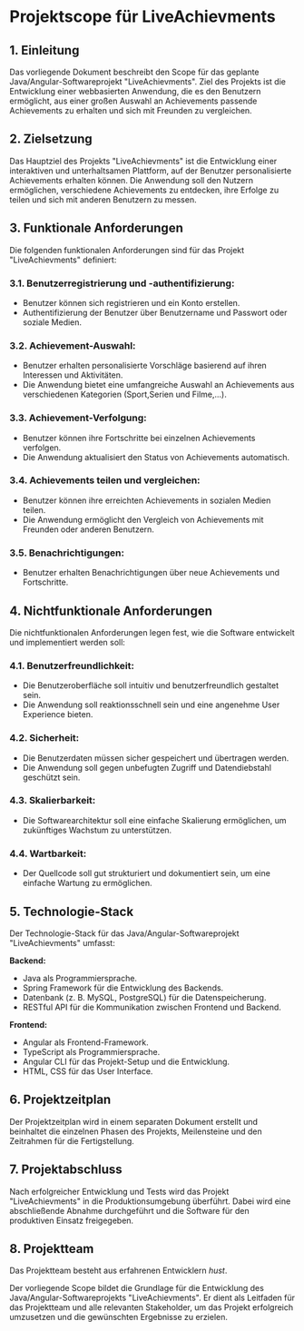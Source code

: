 # Projektscope für LiveAchievments

## 1. Einleitung
Das vorliegende Dokument beschreibt den Scope für das geplante Java/Angular-Softwareprojekt "LiveAchievments". Ziel des Projekts ist die Entwicklung einer webbasierten Anwendung, die es den Benutzern ermöglicht, aus einer großen Auswahl an Achievements passende Achievements zu erhalten und sich mit Freunden zu vergleichen.

## 2. Zielsetzung
Das Hauptziel des Projekts "LiveAchievments" ist die Entwicklung einer interaktiven und unterhaltsamen Plattform, auf der Benutzer personalisierte Achievements erhalten können. Die Anwendung soll den Nutzern ermöglichen, verschiedene Achievements zu entdecken, ihre Erfolge zu teilen und sich mit anderen Benutzern zu messen.

## 3. Funktionale Anforderungen
Die folgenden funktionalen Anforderungen sind für das Projekt "LiveAchievments" definiert:

### 3.1. Benutzerregistrierung und -authentifizierung:
   - Benutzer können sich registrieren und ein Konto erstellen.
   - Authentifizierung der Benutzer über Benutzername und Passwort oder soziale Medien.

### 3.2. Achievement-Auswahl:
   - Benutzer erhalten personalisierte Vorschläge basierend auf ihren Interessen und Aktivitäten.
   - Die Anwendung bietet eine umfangreiche Auswahl an Achievements aus verschiedenen Kategorien (Sport,Serien und Filme,...).

### 3.3. Achievement-Verfolgung:
   - Benutzer können ihre Fortschritte bei einzelnen Achievements verfolgen.
   - Die Anwendung aktualisiert den Status von Achievements automatisch.

### 3.4. Achievements teilen und vergleichen:
   - Benutzer können ihre erreichten Achievements in sozialen Medien teilen.
   - Die Anwendung ermöglicht den Vergleich von Achievements mit Freunden oder anderen Benutzern.

### 3.5. Benachrichtigungen:
   - Benutzer erhalten Benachrichtigungen über neue Achievements und Fortschritte.

## 4. Nichtfunktionale Anforderungen
Die nichtfunktionalen Anforderungen legen fest, wie die Software entwickelt und implementiert werden soll:

### 4.1. Benutzerfreundlichkeit:
   - Die Benutzeroberfläche soll intuitiv und benutzerfreundlich gestaltet sein.
   - Die Anwendung soll reaktionsschnell sein und eine angenehme User Experience bieten.

### 4.2. Sicherheit:
   - Die Benutzerdaten müssen sicher gespeichert und übertragen werden.
   - Die Anwendung soll gegen unbefugten Zugriff und Datendiebstahl geschützt sein.

### 4.3. Skalierbarkeit:
   - Die Softwarearchitektur soll eine einfache Skalierung ermöglichen, um zukünftiges Wachstum zu unterstützen.

### 4.4. Wartbarkeit:
   - Der Quellcode soll gut strukturiert und dokumentiert sein, um eine einfache Wartung zu ermöglichen.

## 5. Technologie-Stack
Der Technologie-Stack für das Java/Angular-Softwareprojekt "LiveAchievments" umfasst:

**Backend:**
- Java als Programmiersprache.
- Spring Framework für die Entwicklung des Backends.
- Datenbank (z. B. MySQL, PostgreSQL) für die Datenspeicherung.
- RESTful API für die Kommunikation zwischen Frontend und Backend.

**Frontend:**
- Angular als Frontend-Framework.
- TypeScript als Programmiersprache.
- Angular CLI für das Projekt-Setup und die Entwicklung.
- HTML, CSS für das User Interface.

## 6. Projektzeitplan
Der Projektzeitplan wird in einem separaten Dokument erstellt und beinhaltet die einzelnen Phasen des Projekts, Meilensteine und den Zeitrahmen für die Fertigstellung.

## 7. Projektabschluss
Nach erfolgreicher Entwicklung und Tests wird das Projekt "LiveAchievments" in die Produktionsumgebung überführt. Dabei wird eine abschließende Abnahme durchgeführt und die Software für den produktiven Einsatz freigegeben.

## 8. Projektteam
Das Projektteam besteht aus erfahrenen Entwicklern *hust*.


Der vorliegende Scope bildet die Grundlage für die Entwicklung des Java/Angular-Softwareprojekts "LiveAchievments". Er dient als Leitfaden für das Projektteam und alle relevanten Stakeholder, um das Projekt erfolgreich umzusetzen und die gewünschten Ergebnisse zu erzielen.
